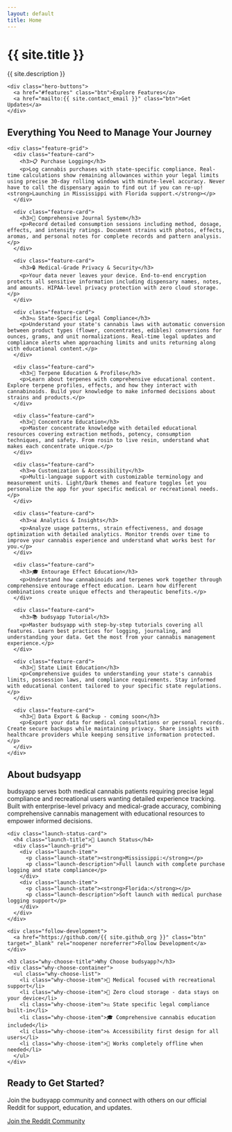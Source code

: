 ```yaml
---
layout: default
title: Home
---
```


<div class="hero-section">
  <div class="wrapper">
    <h1 class="hero-title">{{ site.title }}</h1>
    <p class="hero-tagline">{{ site.description }}</p>
    
    <div class="hero-buttons">
      <a href="#features" class="btn">Explore Features</a>
      <a href="mailto:{{ site.contact_email }}" class="btn">Get Updates</a>
    </div>
  </div>
</div>

<div class="features" id="features">
  <div class="wrapper">
    <h2 class="section-title">Everything You Need to Manage Your Journey</h2>
    
    <div class="feature-grid">
      <div class="feature-card">
        <h3>📋 Purchase Logging</h3>
        <p>Log cannabis purchases with state-specific compliance. Real-time calculations show remaining allowances within your legal limits using precise 30-day rolling windows with minute-level accuracy. Never have to call the dispensary again to find out if you can re-up! <strong>Launching in Mississippi with Florida support.</strong></p>
      </div>
      
      <div class="feature-card">
        <h3>📖 Comprehensive Journal System</h3>
        <p>Record detailed consumption sessions including method, dosage, effects, and intensity ratings. Document strains with photos, effects, aromas, and personal notes for complete records and pattern analysis.</p>
      </div>
      
      <div class="feature-card">
        <h3>🔒 Medical-Grade Privacy & Security</h3>
        <p>Your data never leaves your device. End-to-end encryption protects all sensitive information including dispensary names, notes, and amounts. HIPAA-level privacy protection with zero cloud storage.</p>
      </div>
      
      <div class="feature-card">
        <h3>⚖️ State-Specific Legal Compliance</h3>
        <p>Understand your state's cannabis laws with automatic conversion between product types (flower, concentrates, edibles) conversions for ounces, grams, and unit normalizations. Real-time legal updates and compliance alerts when approaching limits and units returning along with educational content.</p>
      </div>
      
      <div class="feature-card">
        <h3>🌿 Terpene Education & Profiles</h3>
        <p>Learn about terpenes with comprehensive educational content. Explore terpene profiles, effects, and how they interact with cannabinoids. Build your knowledge to make informed decisions about strains and products.</p>
      </div>
      
      <div class="feature-card">
        <h3>🧪 Concentrate Education</h3>
        <p>Master concentrate knowledge with detailed educational resources covering extraction methods, potency, consumption techniques, and safety. From rosin to live resin, understand what makes each concentrate unique.</p>
      </div>
      
      <div class="feature-card">
        <h3>⚙️ Customization & Accessibility</h3>
        <p>Multi-language support with customizable terminology and measurement units. Light/Dark themes and feature toggles let you personalize the app for your specific medical or recreational needs.</p>
      </div>
      
      <div class="feature-card">
        <h3>📊 Analytics & Insights</h3>
        <p>Analyze usage patterns, strain effectiveness, and dosage optimization with detailed analytics. Monitor trends over time to improve your cannabis experience and understand what works best for you.</p>
      </div>
      
      <div class="feature-card">
        <h3>🎓 Entourage Effect Education</h3>
        <p>Understand how cannabinoids and terpenes work together through comprehensive entourage effect education. Learn how different combinations create unique effects and therapeutic benefits.</p>
      </div>
      
      <div class="feature-card">
        <h3>📚 budsyapp Tutorial</h3>
        <p>Master budsyapp with step-by-step tutorials covering all features. Learn best practices for logging, journaling, and understanding your data. Get the most from your cannabis management experience.</p>
      </div>
      
      <div class="feature-card">
        <h3>📖 State Limit Education</h3>
        <p>Comprehensive guides to understanding your state's cannabis limits, possession laws, and compliance requirements. Stay informed with educational content tailored to your specific state regulations.</p>
      </div>
      
      <div class="feature-card">
        <h3>🔄 Data Export & Backup - coming soon</h3>
        <p>Export your data for medical consultations or personal records. Create secure backups while maintaining privacy. Share insights with healthcare providers while keeping sensitive information protected.</p>
      </div>
    </div>
  </div>
</div>

<div class="about-section">
  <div class="wrapper">
    <h2 class="section-title">About budsyapp</h2>
    <p class="about-description">
      budsyapp serves both medical cannabis patients requiring precise legal compliance and recreational users wanting detailed experience tracking. Built with enterprise-level privacy and medical-grade accuracy, combining comprehensive cannabis management with educational resources to empower informed decisions.
    </p>
    
    <div class="launch-status-card">
      <h4 class="launch-title">🚀 Launch Status</h4>
      <div class="launch-grid">
        <div class="launch-item">
          <p class="launch-state"><strong>Mississippi:</strong></p>
          <p class="launch-description">Full launch with complete purchase logging and state compliance</p>
        </div>
        <div class="launch-item">
          <p class="launch-state"><strong>Florida:</strong></p>
          <p class="launch-description">Soft launch with medical purchase logging support</p>
        </div>
      </div>
    </div>
    
    <div class="follow-development">
      <a href="https://github.com/{{ site.github_org }}" class="btn" target="_blank" rel="noopener noreferrer">Follow Development</a>
    </div>
    
    <h3 class="why-choose-title">Why Choose budsyapp?</h3>
    <div class="why-choose-container">
      <ul class="why-choose-list">
        <li class="why-choose-item">🏥 Medical focused with recreational support</li>
        <li class="why-choose-item">🔐 Zero cloud storage - data stays on your device</li>
        <li class="why-choose-item">⚖️ State specific legal compliance built-in</li>
        <li class="why-choose-item">🎓 Comprehensive cannabis education included</li>
        <li class="why-choose-item">♿ Accessibility first design for all users</li>
        <li class="why-choose-item">📱 Works completely offline when needed</li>
      </ul>
    </div>
  </div>
</div>

<div class="cta-section">
  <div class="wrapper">
  <h2 class="cta-title">Ready to Get Started?</h2>
  <p class="cta-description">Join the budsyapp community and connect with others on our official Reddit for support, education, and updates.</p>
  <a href="https://www.reddit.com/r/budsyapp/" class="btn" target="_blank" rel="noopener">Join the Reddit Community</a>
  </div>
</div>